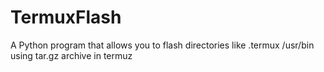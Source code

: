 # TermuxFlash
A Python program that allows you to flash directories like .termux /usr/bin using tar.gz archive in termuz
